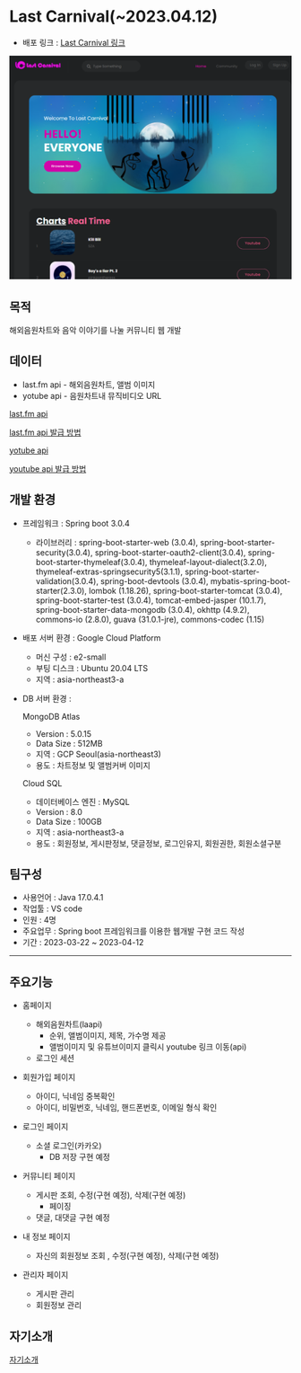 # Last Carnival(~2023.04.12)

+ 배포 링크 : [Last Carnival 링크](http://34.64.74.137:8080/)


![screensh](img/last_index.png)


## 목적 
해외음원차트와 음악 이야기를 나눌 커뮤니티 웹 개발

## 데이터
+ last.fm api - 해외음원차트, 앨범 이미지
+ yotube api - 음원차트내 뮤직비디오 URL


[last.fm api](https://www.last.fm/api)


[last.fm api 발급 방법](https://terrific-close-029.notion.site/last-fm-api-key-29b995f2c4294d16ac82bff432939a7b)


[yotube api](https://developers.google.com/youtube/v3?hl=ko)


[youtube api 발급 방법](https://terrific-close-029.notion.site/youtube-api-key-46556000dd57468691bafacfdf603aac)

## 개발 환경
- 프레임워크 : Spring boot 3.0.4
    - 라이브러리 : spring-boot-starter-web (3.0.4), spring-boot-starter-security(3.0.4), spring-boot-starter-oauth2-client(3.0.4), spring-boot-starter-thymeleaf(3.0.4), thymeleaf-layout-dialect(3.2.0), thymeleaf-extras-springsecurity5(3.1.1), spring-boot-starter-validation(3.0.4), spring-boot-devtools (3.0.4), mybatis-spring-boot-starter(2.3.0), lombok (1.18.26), spring-boot-starter-tomcat (3.0.4), spring-boot-starter-test (3.0.4), tomcat-embed-jasper (10.1.7), spring-boot-starter-data-mongodb (3.0.4), okhttp (4.9.2), commons-io (2.8.0), guava (31.0.1-jre), commons-codec (1.15)

- 배포 서버 환경 : Google Cloud Platform
    - 머신 구성 : e2-small
    - 부팅 디스크 : Ubuntu 20.04 LTS
    - 지역 : asia-northeast3-a

- DB 서버 환경 : 

    MongoDB Atlas
    - Version : 5.0.15
    - Data Size : 512MB
    - 지역 : GCP Seoul(asia-northeast3)
    - 용도 : 차트정보 및 앨범커버 이미지

    Cloud SQL
    - 데이터베이스 엔진 : MySQL
    - Version : 8.0
    - Data Size : 100GB
    - 지역 : asia-northeast3-a
    - 용도 : 회원정보, 게시판정보, 댓글정보, 로그인유지, 회원권한, 회원소셜구분


## 팀구성
- 사용언어 : Java 17.0.4.1
- 작업툴 : VS code
- 인원 : 4명
- 주요업무 : Spring boot 프레임워크를 이용한 웹개발 구현 코드 작성
- 기간 : 2023-03-22 ~ 2023-04-12
***

## 주요기능
- 홈페이지
    - 해외음원차트(laapi)
        - 순위, 앨범이미지, 제목, 가수명 제공
        - 앨범이미지 및 유튜브이미지 클릭시 youtube 링크 이동(api)
    - 로그인 세션

- 회원가입 페이지
    - 아이디, 닉네임 중복확인
    - 아이디, 비밀번호, 닉네임, 핸드폰번호, 이메일 형식 확인

- 로그인 페이지
    - 소셜 로그인(카카오)
        + DB 저장 구현 예정

- 커뮤니티 페이지
    - 게시판 조회, 수정(구현 예정), 삭제(구현 예정)
        + 페이징
    - 댓글, 대댓글 구현 예정

- 내 정보 페이지
    - 자신의 회원정보 조회 , 수정(구현 예정), 삭제(구현 예정)

- 관리자 페이지
    - 게시판 관리
    - 회원정보 관리

## 자기소개
[자기소개](https://github.com/SeungKyu37/resume)



